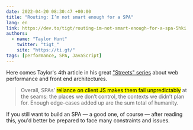 ```yaml
---
date: 2022-04-20 08:30:47 +00:00
title: "Routing: I’m not smart enough for a SPA"
lang: en
link: https://dev.to/tigt/routing-im-not-smart-enough-for-a-spa-5hki
authors:
  - name: "Taylor Hunt"
    twitter: "tigt_"
    site: "https://ti.gt/"
tags: [performance, SPA, JavaScript]
---
```


Here comes Taylor's 4th article in his great ["Streets" series](https://dev.to/tigt/series/16560) about web performance and front end architectures.

> Overall, SPAs’ <mark>reliance on client JS makes them fail unpredictably</mark> at the seams: the places we don’t control, the contexts we didn’t plan for. Enough edge-cases added up are the sum total of humanity.

If you still want to build an SPA — a good one, of course — after reading this, you'd better be prepared to face many constraints and issues.
